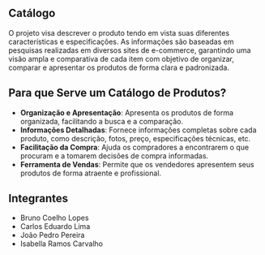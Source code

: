 ## Catálogo

O projeto visa descrever o produto tendo em vista suas diferentes características e especificações. As informações são baseadas em pesquisas realizadas em diversos sites de e-commerce, garantindo uma visão ampla e comparativa de cada item com objetivo de organizar, comparar e apresentar os produtos de forma clara e padronizada.

## Para que Serve um Catálogo de Produtos?

* **Organização e Apresentação**: Apresenta os produtos de forma organizada, facilitando a busca e a comparação.
* **Informações Detalhadas**: Fornece informações completas sobre cada produto, como descrição, fotos, preço, especificações técnicas, etc.
* **Facilitação da Compra**: Ajuda os compradores a encontrarem o que procuram e a tomarem decisões de compra informadas.
* **Ferramenta de Vendas**: Permite que os vendedores apresentem seus produtos de forma atraente e profissional.

## Integrantes
- Bruno Coelho Lopes
- Carlos Eduardo Lima
- João Pedro Pereira
- Isabella Ramos Carvalho

